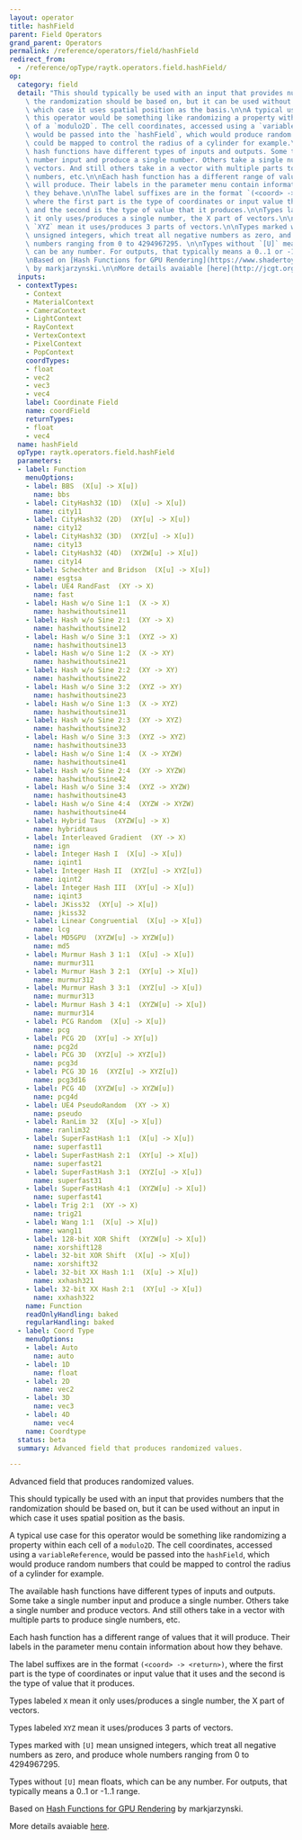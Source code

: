 ```yaml
---
layout: operator
title: hashField
parent: Field Operators
grand_parent: Operators
permalink: /reference/operators/field/hashField
redirect_from:
  - /reference/opType/raytk.operators.field.hashField/
op:
  category: field
  detail: "This should typically be used with an input that provides numbers that\
    \ the randomization should be based on, but it can be used without an input in\
    \ which case it uses spatial position as the basis.\n\nA typical use case for\
    \ this operator would be something like randomizing a property within each cell\
    \ of a `modulo2D`. The cell coordinates, accessed using a `variableReference`,\
    \ would be passed into the `hashField`, which would produce random numbers that\
    \ could be mapped to control the radius of a cylinder for example.\n\nThe available\
    \ hash functions have different types of inputs and outputs. Some take a single\
    \ number input and produce a single number. Others take a single number and produce\
    \ vectors. And still others take in a vector with multiple parts to produce single\
    \ numbers, etc.\n\nEach hash function has a different range of values that it\
    \ will produce. Their labels in the parameter menu contain information about how\
    \ they behave.\n\nThe label suffixes are in the format `(<coord> -> <return>)`,\
    \ where the first part is the type of coordinates or input value that it uses\
    \ and the second is the type of value that it produces.\n\nTypes labeled `X` mean\
    \ it only uses/produces a single number, the X part of vectors.\n\nTypes labeled\
    \ `XYZ` mean it uses/produces 3 parts of vectors.\n\nTypes marked with `[U]` mean\
    \ unsigned integers, which treat all negative numbers as zero, and produce whole\
    \ numbers ranging from 0 to 4294967295. \n\nTypes without `[U]` mean floats, which\
    \ can be any number. For outputs, that typically means a 0..1 or -1..1 range.\n\
    \nBased on [Hash Functions for GPU Rendering](https://www.shadertoy.com/view/XlGcRh)\
    \ by markjarzynski.\n\nMore details avaiable [here](http://jcgt.org/published/0009/03/02/)."
  inputs:
  - contextTypes:
    - Context
    - MaterialContext
    - CameraContext
    - LightContext
    - RayContext
    - VertexContext
    - PixelContext
    - PopContext
    coordTypes:
    - float
    - vec2
    - vec3
    - vec4
    label: Coordinate Field
    name: coordField
    returnTypes:
    - float
    - vec4
  name: hashField
  opType: raytk.operators.field.hashField
  parameters:
  - label: Function
    menuOptions:
    - label: BBS  (X[u] -> X[u])
      name: bbs
    - label: CityHash32 (1D)  (X[u] -> X[u])
      name: city11
    - label: CityHash32 (2D)  (XY[u] -> X[u])
      name: city12
    - label: CityHash32 (3D)  (XYZ[u] -> X[u])
      name: city13
    - label: CityHash32 (4D)  (XYZW[u] -> X[u])
      name: city14
    - label: Schechter and Bridson  (X[u] -> X[u])
      name: esgtsa
    - label: UE4 RandFast  (XY -> X)
      name: fast
    - label: Hash w/o Sine 1:1  (X -> X)
      name: hashwithoutsine11
    - label: Hash w/o Sine 2:1  (XY -> X)
      name: hashwithoutsine12
    - label: Hash w/o Sine 3:1  (XYZ -> X)
      name: hashwithoutsine13
    - label: Hash w/o Sine 1:2  (X -> XY)
      name: hashwithoutsine21
    - label: Hash w/o Sine 2:2  (XY -> XY)
      name: hashwithoutsine22
    - label: Hash w/o Sine 3:2  (XYZ -> XY)
      name: hashwithoutsine23
    - label: Hash w/o Sine 1:3  (X -> XYZ)
      name: hashwithoutsine31
    - label: Hash w/o Sine 2:3  (XY -> XYZ)
      name: hashwithoutsine32
    - label: Hash w/o Sine 3:3  (XYZ -> XYZ)
      name: hashwithoutsine33
    - label: Hash w/o Sine 1:4  (X -> XYZW)
      name: hashwithoutsine41
    - label: Hash w/o Sine 2:4  (XY -> XYZW)
      name: hashwithoutsine42
    - label: Hash w/o Sine 3:4  (XYZ -> XYZW)
      name: hashwithoutsine43
    - label: Hash w/o Sine 4:4  (XYZW -> XYZW)
      name: hashwithoutsine44
    - label: Hybrid Taus  (XYZW[u] -> X)
      name: hybridtaus
    - label: Interleaved Gradient  (XY -> X)
      name: ign
    - label: Integer Hash I  (X[u] -> X[u])
      name: iqint1
    - label: Integer Hash II  (XYZ[u] -> XYZ[u])
      name: iqint2
    - label: Integer Hash III  (XY[u] -> X[u])
      name: iqint3
    - label: JKiss32  (XY[u] -> X[u])
      name: jkiss32
    - label: Linear Congruential  (X[u] -> X[u])
      name: lcg
    - label: MD5GPU  (XYZW[u] -> XYZW[u])
      name: md5
    - label: Murmur Hash 3 1:1  (X[u] -> X[u])
      name: murmur311
    - label: Murmur Hash 3 2:1  (XY[u] -> X[u])
      name: murmur312
    - label: Murmur Hash 3 3:1  (XYZ[u] -> X[u])
      name: murmur313
    - label: Murmur Hash 3 4:1  (XYZW[u] -> X[u])
      name: murmur314
    - label: PCG Random  (X[u] -> X[u])
      name: pcg
    - label: PCG 2D  (XY[u] -> XY[u])
      name: pcg2d
    - label: PCG 3D  (XYZ[u] -> XYZ[u])
      name: pcg3d
    - label: PCG 3D 16  (XYZ[u] -> XYZ[u])
      name: pcg3d16
    - label: PCG 4D  (XYZW[u] -> XYZW[u])
      name: pcg4d
    - label: UE4 PseudoRandom  (XY -> X)
      name: pseudo
    - label: RanLim 32  (X[u] -> X[u])
      name: ranlim32
    - label: SuperFastHash 1:1  (X[u] -> X[u])
      name: superfast11
    - label: SuperFastHash 2:1  (XY[u] -> X[u])
      name: superfast21
    - label: SuperFastHash 3:1  (XYZ[u] -> X[u])
      name: superfast31
    - label: SuperFastHash 4:1  (XYZW[u] -> X[u])
      name: superfast41
    - label: Trig 2:1  (XY -> X)
      name: trig21
    - label: Wang 1:1  (X[u] -> X[u])
      name: wang11
    - label: 128-bit XOR Shift  (XYZW[u] -> X[u])
      name: xorshift128
    - label: 32-bit XOR Shift  (X[u] -> X[u])
      name: xorshift32
    - label: 32-bit XX Hash 1:1  (X[u] -> X[u])
      name: xxhash321
    - label: 32-bit XX Hash 2:1  (XY[u] -> X[u])
      name: xxhash322
    name: Function
    readOnlyHandling: baked
    regularHandling: baked
  - label: Coord Type
    menuOptions:
    - label: Auto
      name: auto
    - label: 1D
      name: float
    - label: 2D
      name: vec2
    - label: 3D
      name: vec3
    - label: 4D
      name: vec4
    name: Coordtype
  status: beta
  summary: Advanced field that produces randomized values.

---
```



Advanced field that produces randomized values.

This should typically be used with an input that provides numbers that the randomization should be based on, but it can be used without an input in which case it uses spatial position as the basis.

A typical use case for this operator would be something like randomizing a property within each cell of a `modulo2D`. The cell coordinates, accessed using a `variableReference`, would be passed into the `hashField`, which would produce random numbers that could be mapped to control the radius of a cylinder for example.

The available hash functions have different types of inputs and outputs. Some take a single number input and produce a single number. Others take a single number and produce vectors. And still others take in a vector with multiple parts to produce single numbers, etc.

Each hash function has a different range of values that it will produce. Their labels in the parameter menu contain information about how they behave.

The label suffixes are in the format `(<coord> -> <return>)`, where the first part is the type of coordinates or input value that it uses and the second is the type of value that it produces.

Types labeled `X` mean it only uses/produces a single number, the X part of vectors.

Types labeled `XYZ` mean it uses/produces 3 parts of vectors.

Types marked with `[U]` mean unsigned integers, which treat all negative numbers as zero, and produce whole numbers ranging from 0 to 4294967295. 

Types without `[U]` mean floats, which can be any number. For outputs, that typically means a 0..1 or -1..1 range.

Based on [Hash Functions for GPU Rendering](https://www.shadertoy.com/view/XlGcRh) by markjarzynski.

More details avaiable [here](http://jcgt.org/published/0009/03/02/).